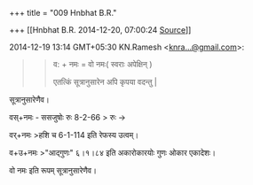 +++
title = "009 Hnbhat B.R."

+++
[[Hnbhat B.R.	2014-12-20, 07:00:24 [Source](https://groups.google.com/g/samskrita/c/VY0qzRQDI-M)]]



2014-12-19 13:14 GMT+05:30 KN.Ramesh \<[knra...@gmail.com]()\>:  

> 
> > 
> > व: + नमः = वो नमः( स्वराः अपेक्षिन् )  
> > 
> > 
> >   
> > 
> > एतत्किं सूत्रानुसारेन अपि कृपया वदन्तु \|  
>   
> > 

  

सूत्रानुसारेणैव।

  

वस्+नमः - ससजुषोः रुः  8-2-66 > रुः ->

वर्+नमः \>हशि च  6-1-114 इति रेफस्य उत्वम्।

व+उ+नमः \>"आद्गुणः" ६।१।८४ इति अकारोकारयोः गुणः ओकार एकादेशः।

वो नमः इति रूपम् सूत्रानुसारेणैव।

  

  



